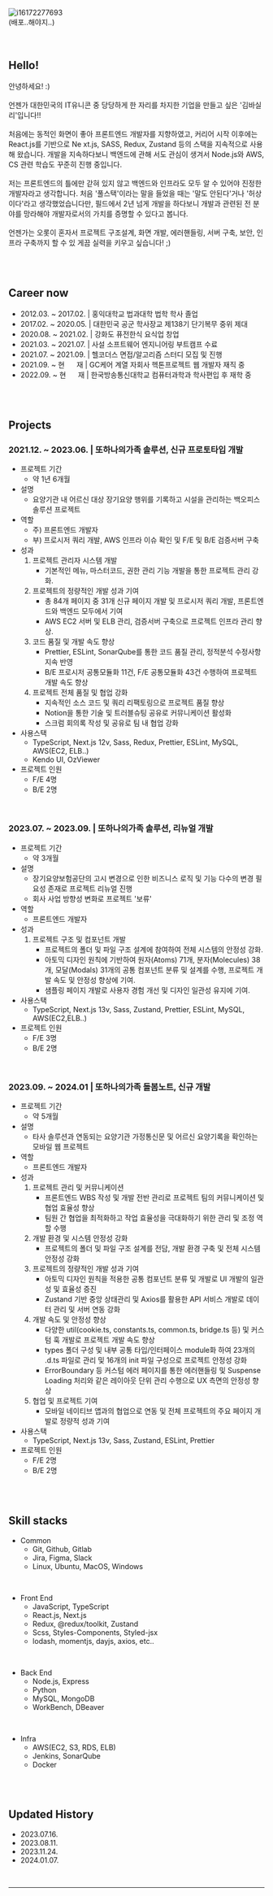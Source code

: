 ![i16172277693](https://github.com/basilry/basilry/assets/78642147/d530b790-436f-4db2-b2ee-53ac20fa1c80)
<br />
(배포..해야지..)
<br />
<br />
<br />


## Hello!
안녕하세요! :)
<br />
<br />
언젠가 대한민국의 IT유니콘 중 당당하게 한 자리를 차지한 기업을 만들고 싶은 '김바실리'입니다!!
<br />
<br />
처음에는 동적인 화면이 좋아 프론트엔드 개발자를 지향하였고, 커리어 시작 이후에는 React.js를 기반으로 Ne
xt.js, SASS, Redux, Zustand 등의 스택을 지속적으로 사용해 왔습니다. 개발을 지속하다보니 백엔드에 관해
서도 관심이 생겨서 Node.js와 AWS, CS 관련 학습도 꾸준히 진행 중입니다.
<br />
<br />
저는 프론트엔드의 틀에만 갇혀 있지 않고 백엔드와 인프라도 모두 알 수 있어야 진정한 개발자라고 생각합니다.
처음 '풀스택'이라는 말을 들었을 때는 '말도 안된다'거나 '허상이다'라고 생각했었습니다만, 필드에서 2년 넘게
개발을 하다보니 개발과 관련된 전 분야를 망라해야 개발자로서의 가치를 증명할 수 있다고 봅니다.
<br />
<br />
언젠가는 오롯이 혼자서 프로젝트 구조설계, 화면 개발, 에러핸들링, 서버 구축, 보안, 인프라 구축까지 할 수 있
게끔 실력을 키우고 싶습니다! ;)


<br />
<br />


## Career now

- 2012.03. ~ 2017.02. | 홍익대학교 법과대학 법학 학사 졸업
- 2017.02. ~ 2020.05. | 대한민국 공군 학사장교 제138기 단기복무 중위 제대
- 2020.08. ~ 2021.02. | 강화도 퓨전한식 요식업 창업
- 2021.03. ~ 2021.07. | 사설 소프트웨어 엔지니어링 부트캠프 수료
- 2021.07. ~ 2021.09. | 헬코더스 면접/알고리즘 스터디 모집 및 진행
- 2021.09. ~ 현&nbsp;&nbsp;&nbsp;&nbsp;&nbsp;&nbsp;재 | GC케어 계열 자회사 헥톤프로젝트 웹 개발자 재직 중
- 2022.09. ~ 현&nbsp;&nbsp;&nbsp;&nbsp;&nbsp;&nbsp;재 | 한국방송통신대학교 컴퓨터과학과 학사편입 후 재학 중


<br />
<br />


## Projects

### 2021.12. ~ 2023.06. | 또하나의가족 솔루션, 신규 프로토타입 개발
  - 프로젝트 기간
    - 약 1년 6개월
  - 설명
    - 요양기관 내 어르신 대상 장기요양 행위를 기록하고 시설을 관리하는 백오피스 솔루션 프로젝트
  - 역할
    - 주) 프론트엔드 개발자
    - 부) 프로시저 쿼리 개발, AWS 인프라 이슈 확인 및 F/E 및 B/E 검증서버 구축
  - 성과
    1. 프로젝트 관리자 시스템 개발
        - 기본적인 메뉴, 마스터코드, 권한 관리 기능 개발을 통한 프로젝트 관리 강화.
    2. 프로젝트의 정량적인 개발 성과 기여
        - 총 84개 페이지 중 31개 신규 페이지 개발 및 프로시저 쿼리 개발, 프론트엔드와 백엔드 모두에서 기여
        - AWS EC2 서버 및 ELB 관리, 검증서버 구축으로 프로젝트 인프라 관리 향상.
    3. 코드 품질 및 개발 속도 향상
        - Prettier, ESLint, SonarQube를 통한 코드 품질 관리, 정적분석 수정사항 지속 반영
        - B/E 프로시저 공통모듈화 11건, F/E 공통모듈화 43건 수행하여 프로젝트 개발 속도 향상
    4. 프로젝트 전체 품질 및 협업 강화
        - 지속적인 소스 코드 및 쿼리 리팩토링으로 프로젝트 품질 향상
        - Notion을 통한 기술 및 트러블슈팅 공유로 커뮤니케이션 활성화
        - 스크럼 회의록 작성 및 공유로 팀 내 협업 강화
  - 사용스택
    - TypeScript, Next.js 12v, Sass, Redux, Prettier, ESLint, MySQL, AWS(EC2, ELB..)
    - Kendo UI, OzViewer
  - 프로젝트 인원
    - F/E 4명
    - B/E 2명


<br />

 ### 2023.07. ~ 2023.09. | 또하나의가족 솔루션, 리뉴얼 개발
  - 프로젝트 기간
    - 약 3개월
  - 설명
    - 장기요양보험공단의 고시 변경으로 인한 비즈니스 로직 및 기능 다수의 변경 필요성 존재로 프로젝트 리뉴얼 진행
    - 회사 사업 방향성 변화로 프로젝트 '보류'
  - 역할
    - 프론트엔드 개발자
  - 성과
    1. 프로젝트 구조 및 컴포넌트 개발
        - 프로젝트의 폴더 및 파일 구조 설계에 참여하여 전체 시스템의 안정성 강화.
        - 아토믹 디자인 원칙에 기반하여 원자(Atoms) 71개, 분자(Molecules) 38개, 모달(Modals) 31개의 공통 컴포넌트 분류 및 설계를 수행, 프로젝트 개발 속도 및 안정성 향상에 기여.
        - 샘플링 페이지 개발로 사용자 경험 개선 및 디자인 일관성 유지에 기여.
  - 사용스택
    - TypeScript, Next.js 13v, Sass, Zustand, Prettier, ESLint, MySQL, AWS(EC2,ELB..)
  - 프로젝트 인원
    - F/E 3명
    - B/E 2명


<br />

 ### 2023.09. ~ 2024.01 | 또하나의가족 돌봄노트, 신규 개발
  - 프로젝트 기간
    - 약 5개월
  - 설명
    - 타사 솔루션과 연동되는 요양기관 가정통신문 및 어르신 요양기록을 확인하는 모바일 웹 프로젝트
  - 역할
    - 프론트엔드 개발자
  - 성과
    1. 프로젝트 관리 및 커뮤니케이션
        - 프론트엔드 WBS 작성 및 개발 전반 관리로 프로젝트 팀의 커뮤니케이션 및 협업 효율성 향상
        - 팀원 간 협업을 최적화하고 작업 효율성을 극대화하기 위한 관리 및 조정 역할 수행
    2. 개발 환경 및 시스템 안정성 강화
        - 프로젝트의 폴더 및 파일 구조 설계를 전담, 개발 환경 구축 및 전체 시스템 안정성 강화
    3. 프로젝트의 정량적인 개발 성과 기여
        - 아토믹 디자인 원칙을 적용한 공통 컴포넌트 분류 및 개발로 UI 개발의 일관성 및 효율성 증진
        - Zustand 기반 중앙 상태관리 및 Axios를 활용한 API 서비스 개발로 데이터 관리 및 서버 연동 강화
    4. 개발 속도 및 안정성 향상
        - 다양한 util(cookie.ts, constants.ts, common.ts, bridge.ts 등) 및 커스텀 훅 개발로 프로젝트 개발 속도 향상
        - types 폴더 구성 및 내부 공통 타입/인터페이스 module화 하여 23개의 .d.ts 파일로 관리 및 16개의 init 파일 구성으로 프로젝트 안정성 강화
        - ErrorBoundary 등 커스텀 에러 페이지를 통한 에러핸들링 및 Suspense Loading 처리와 같은 레이아웃 단위 관리 수행으로 UX 측면의 안정성 향상
    5. 협업 및 프로젝트 기여
        - 모바일 네이티브 앱과의 협업으로 연동 및 전체 프로젝트의 주요 페이지 개발로 정량적 성과
    기여
  - 사용스택
    - TypeScript, Next.js 13v, Sass, Zustand, ESLint, Prettier
  - 프로젝트 인원
    - F/E 2명
    - B/E 2명



<br />
<br />


## Skill stacks

- Common
  - Git, Github, Gitlab
  - Jira, Figma, Slack
  - Linux, Ubuntu, MacOS, Windows

<br />

- Front End
  - JavaScript, TypeScript
  - React.js, Next.js
  - Redux, @redux/toolkit, Zustand
  - Scss, Styles-Components, Styled-jsx
  - lodash, momentjs, dayjs, axios, etc..

<br />

- Back End
  - Node.js, Express
  - Python
  - MySQL, MongoDB
  - WorkBench, DBeaver
 
<br />

- Infra
  - AWS(EC2, S3, RDS, ELB)
  - Jenkins, SonarQube
  - Docker


<br />
<br />


## Updated History

- 2023.07.16.
- 2023.08.11.
- 2023.11.24.
- 2024.01.07.

<br />

---
